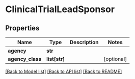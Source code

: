 # ClinicalTrialLeadSponsor

## Properties
Name | Type | Description | Notes
------------ | ------------- | ------------- | -------------
**agency** | **str** |  | 
**agency_class** | **list[str]** |  | [optional] 

[[Back to Model list]](../README.md#documentation-for-models) [[Back to API list]](../README.md#documentation-for-api-endpoints) [[Back to README]](../README.md)

